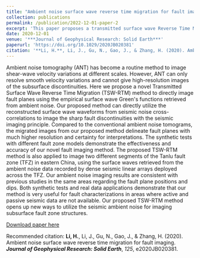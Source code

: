 ```yaml
---
title: "Ambient noise surface wave reverse time migration for fault imaging."
collection: publications
permalink: /publication/2022-12-01-paper-2
excerpt: 'This paper proposes a transmitted surface wave Reverse Time Migration method.'
date: 2020-12-01
venue: '***Journal of Geophysical Research: Solid Earth***'
paperurl: 'https://doi.org/10.1029/2020JB020381'
citation: '**Li, H.**, Li, J., Gu, N., Gao, J., & Zhang, H. (2020). Ambient noise surface wave reverse time migration for fault imaging. ***Journal of Geophysical Research: Solid Earth***, *125*, e2020JB020381.'
---
```

Ambient noise tomography (ANT) has become a routine method to image shear-wave velocity variations at different scales. However, ANT can only resolve smooth velocity variations and cannot give high-resolution images of the subsurface discontinuities. Here we propose a novel Transmitted Surface Wave Reverse Time Migration (TSW-RTM) method to directly image fault planes using the empirical surface wave Green's functions retrieved from ambient noise. Our proposed method can directly utilize the reconstructed surface wave waveforms from seismic noise cross-correlations to image the sharp fault discontinuities with the seismic imaging principle. Compared to the conventional ambient noise tomograms, the migrated images from our proposed method delineate fault planes with much higher resolution and certainty for interpretations. The synthetic tests with different fault zone models demonstrate the effectiveness and accuracy of our novel fault imaging method. The proposed TSW-RTM method is also applied to image two different segments of the Tanlu fault zone (TFZ) in eastern China, using the surface waves retrieved from the ambient noise data recorded by dense seismic linear arrays deployed across the TFZ. Our ambient noise imaging results are consistent with previous studies in the same areas regarding the fault plane positions and dips. Both synthetic tests and real data applications demonstrate that our method is very useful for fault characterizations in areas where active and passive seismic data are not available. Our proposed TSW-RTM method opens up new ways to utilize the seismic ambient noise for imaging subsurface fault zone structures.

[Download paper here](https://doi.org/10.1029/2020JB020381)

Recommended citation: **Li, H.**, Li, J., Gu, N., Gao, J., & Zhang, H. (2020). Ambient noise surface wave reverse time migration for fault imaging. ***Journal of Geophysical Research: Solid Earth***, *125*, e2020JB020381.